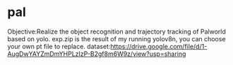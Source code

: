 # pal
Objective:Realize the object recognition and trajectory tracking of Palworld  based on yolo.
exp.zip is the result of my running yolov8n, you can choose your own pt file to replace.
dataset:https://drive.google.com/file/d/1-AugDwYAYZmDmYHPLzIzP-B2gf8m6W9z/view?usp=sharing
